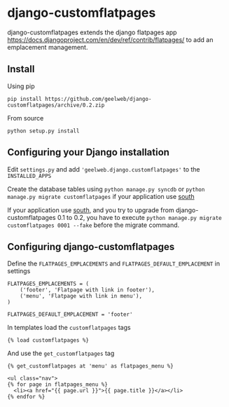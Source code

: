 # django-customflatpages

django-customflatpages extends the django flatpages app
https://docs.djangoproject.com/en/dev/ref/contrib/flatpages/ to add an
emplacement management.

## Install

Using pip

    pip install https://github.com/geelweb/django-customflatpages/archive/0.2.zip

From source

    python setup.py install

## Configuring your Django installation

Edit `settings.py` and add `'geelweb.django.customflatpages'` to the `INSTALLED_APPS`

Create the database tables using `python manage.py syncdb` or `python manage.py migrate customflatpages` if your application use [south](http://south.aeracode.org/)

If your application use [south](http://south.aeracode.org/), and you try to upgrade from django-customflatpages 0.1 to 0.2, you have to execute `python manage.py migrate customflatpages 0001 --fake` before the migrate command.

## Configuring django-customflatpages

Define the `FLATPAGES_EMPLACEMENTS` and `FLATPAGES_DEFAULT_EMPLACEMENT` in
settings

    FLATPAGES_EMPLACEMENTS = (
        ('footer', 'Flatpage with link in footer'),
        ('menu', 'Flatpage with link in menu'),
    )

    FLATPAGES_DEFAULT_EMPLACEMENT = 'footer'

In templates load the `customflatpages` tags

    {% load customflatpages %}

And use the `get_customflatpages` tag

    {% get_customflatpages at 'menu' as flatpages_menu %}

    <ul class="nav">
    {% for page in flatpages_menu %}
      <li><a href="{{ page.url }}">{{ page.title }}</a></li>
    {% endfor %}

